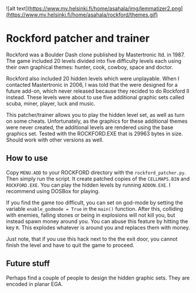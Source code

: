 ![alt text](https://www.mv.helsinki.fi/home/asahala/img/lemmatizer2.png](https://www.mv.helsinki.fi/home/asahala/rockford/themes.gif)

# Rockford patcher and trainer
Rockford was a Boulder Dash clone published by Mastertronic ltd. in 1987. The game included 20 levels divided into five difficulty levels each using their own graphical themes: hunter, cook, cowboy, space and doctor. 

Rockford also included 20 hidden levels which were unplayable. When I contacted Mastertronic in 2006, I was told that the were designed for a future add-on, which never released because they recided to do Rockford II instead. These levels were about to use five additional graphic sets called scuba, miner, player, luck and music.

This patcher/trainer allows you to play the hidden level set, as well as turn on some cheats. Unfortunately, as the graphics for these additional themes were never created, the additional levels are rendered using the base graphics set. Tested with the ROCKFORD.EXE that is 29963 bytes in size. Should work with other versions as well.

## How to use
Copy ```MENU.ADD``` to your ROCKFORD directory with the ```rockford_patcher.py```. Then simply run the script. It create patched copies of the ```CELLMAPS.BIN``` and ```ROCKFORD.EXE```. You can play the hidden levels by running ```ADDON.EXE```. I recommend using DOSBox for playing.

If you find the game too difficult, you can set on god-mode by setting the variable ```enable_godmode = True``` in the ```main()``` function. After this, colliding with enemies, falling stones or being in explosions will not kill you, but instead spawn money around you. You can abuse this feature by hitting the key ```R```. This explodes whatever is around you and replaces them with money. 

Just note, that if you use this hack next to the the exit door, you cannot finish the level and have to quit the game to proceed.

## Future stuff
Perhaps find a couple of people to design the hidden graphic sets. They are encoded in planar EGA.
